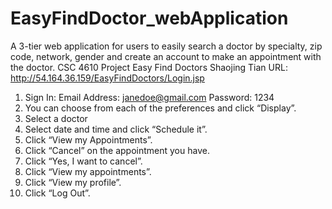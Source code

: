 # EasyFindDoctor_webApplication
A 3-tier web application for users to easily search a doctor by specialty, zip code, network, gender and create an account to make an appointment with the doctor.
CSC 4610 Project
Easy Find Doctors
Shaojing Tian
URL: http://54.164.36.159/EasyFindDoctors/Login.jsp
1. Sign In:
Email Address: janedoe@gmail.com
Password: 1234
2. You can choose from each of the preferences and click “Display”. 
3. Select a doctor
4. Select date and time and click “Schedule it”. 
5. Click “View my Appointments”.
6. Click “Cancel” on the appointment you have.
7. Click “Yes, I want to cancel”. 
8. Click “View my appointments”.
9. Click “View my profile”.
10. Click “Log Out”.
